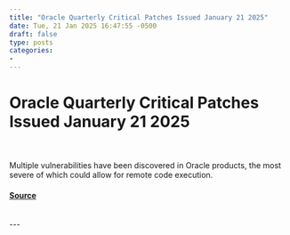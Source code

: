 ```yaml
---
title: "Oracle Quarterly Critical Patches Issued January 21 2025"
date: Tue, 21 Jan 2025 16:47:55 -0500
draft: false
type: posts
categories: 
- 
---
```

# Oracle Quarterly Critical Patches Issued January 21 2025

<br/>

<br/>
Multiple vulnerabilities have been discovered in Oracle products, the most severe of which could allow for remote code execution.

#### [Source](https://www.cisecurity.org/advisory/oracle-quarterly-critical-patches-issued-january-21-2025_2025-008)

<br/>
---
